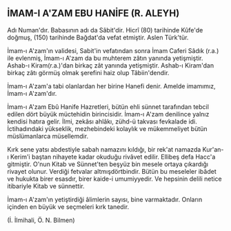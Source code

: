 ## İMAM-I A'ZAM EBU HANİFE (R. ALEYH)

Adı Numan'dır. Babasının adı da Sâbit'dir. Hicrî (80) tarihinde Kûfe'de doğmuş, (150) tarihinde Bağdat'da vefat etmiştir. Aslen Türk'tür.

İmam-ı A'zam'ın validesi, Sabit'in vefatından sonra İmam Caferi Sâdık (r.a.) ile evlenmiş, İmam-ı A'zam da bu muhterem zâtın yanında yetişmiştir. Ashab-ı Kiram(r.a.)'dan birkaç zât yanında yetişmiştir. Ashab-ı Kiram'dan birkaç zâtı görmüş olmak şerefini haiz olup Tâbiin'dendir.

İmam-ı A'zam'a tabi olanlardan her birine Hanefi de­nir. Amelde imamımız, İmam-ı A'zam'dır.

İmam-ı A'zam Ebû Hanife Hazretleri, bütün ehli sünnet tarafından tebcil edilen dört büyük müctehidin birincisidir. İmam-ı A'zam denilince yalnız kendisi ha­tıra gelir. İlmi, zekâsı ahlâkı, zühd-ü takvası fevkalade idi. İctihadındaki yükseklik, mezhebindeki kolaylık ve mükemmeliyet bütün müslümanlarca müsellemdir.

Kırk sene yatsı abdestiyle sabah namazını kıldığı, bir rek'at namazda Kur'an-ı Kerim'i baştan nihayete kadar okuduğu rivâvet edilir. Ellibeş defa Hacc'a gitmiştir. O'nun Kitab ve Sünnet'ten beşyüz bin mesele ortaya çı­kardığı rivayet olunur. Verdiği fetvalar altmışdörtbindir. Bütün bu meseleler ibâdet ve hukukta birer esasdır, birer kaide-i umumiyyedir. Ve hepsinin delili netice iti­bariyle Kitab ve sünnettir.

İmam-ı A'zam'ın yetiştirdiği âlimlerin sayısı, bine varmaktadır. Onların içinden en büyük ve seçmeleri kırk tanedir.

(İ. İlmihali, Ö. N. Bilmen)
